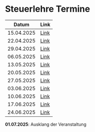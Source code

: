 # Steuerlehre Termine

| Datum  | Link |
| --- | --- |
| 15.04.2025 | [Link](2025-04-15.MD) |
| 22.04.2025 | [Link](2025-04-22.MD) |
| 29.04.2025 | [Link](2025-04-29.MD) |
| 06.05.2025 | [Link](2025-05-06.MD) |
| 13.05.2025 | [Link](2025-05-13.MD) |
| 20.05.2025 | [Link](2025-05-20.MD) |
| 27.05.2025 | [Link](2025-05-27.MD) |
| 03.06.2025 | [Link](2025-06-03.MD) |
| 10.06.2025 | [Link](2025-06-10.MD) |
| 17.06.2025 | [Link](praesentationen.MD) |
| 24.06.2025 | [Link](praesentationen.MD) |

**01.07.2025**: Ausklang der Veranstaltung
